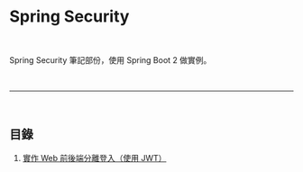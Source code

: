 # Spring Security

<br>

Spring Security 筆記部份，使用 Spring Boot 2 做實例。

<br>

---

<br>

## 目錄

1.  [實作 Web 前後端分離登入（使用 JWT）](./basicJwtAuth)